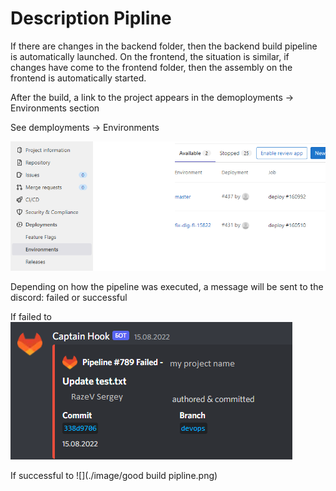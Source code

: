 # Description Pipline

If there are changes in the backend folder, then the backend build pipeline is automatically launched. On the frontend, the situation is similar, if changes have come to the frontend folder, then the assembly on the frontend is automatically started.


After the build, a link to the project appears in the demoployments -> Environments section


See demployments -> Environments

![](./image/Gitlab_env.png)

Depending on how the pipeline was executed, a message will be sent to the discord: failed or successful

If failed to
![](./image/failed_build_pipline.png)

If successful to
![](./image/good build pipline.png)